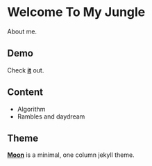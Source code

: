 # Welcome To My Jungle
About me.

## Demo
Check **[it](http://tokenjan.github.io/)** out.

## Content
- Algorithm
- Rambles and daydream

## Theme
**[Moon](https://github.com/TaylanTatli/Moon)** is a minimal, one column jekyll theme.
